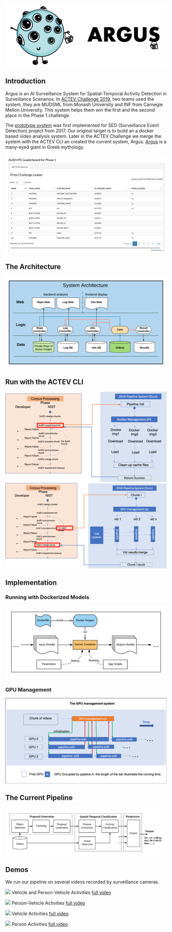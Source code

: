 
![image](https://github.com/wenhel/Argus/blob/master/Intro/argus_logo2.png)

## Introduction
Argus is an AI Surveillance System for Spatial-Temporal Activity Detection in Surveillance Scenarios. In [ACTEV Challenge 2019](https://actev.nist.gov/prizechallenge#tab_leaderboard), two teams used the system, they are MUDSML from Monash University and INF from Carnegie Mellon University. This system helps them win the first and the second place in the Phase 1 challenge. 

The [prototype system](https://github.com/wenhel/fruit_tree) was first implemented for SED (Surveillance Event Detection) project from 2017. Our original target is to build an a docker based video analysis system. Later in the ACTEV Challenge we merge the system with the ACTEV CLI an created the current system, Argus. [Argus](https://en.wikipedia.org/wiki/Argus_Panoptes) is a many-eyed giant in Greek mythology.

![Leaderboard of Phase 1](https://github.com/wenhel/Argus/blob/master/Intro/leaderboad.png)

## The Architecture
![Architecture](https://github.com/wenhel/Argus/blob/master/Intro/pipeline_sx.png)

## Run with the ACTEV CLI
![Run with the ACTEV CLI Part 1](https://github.com/wenhel/Argus/blob/master/Intro/pipeline_s1.png)
![Run with the ACTEV CLI Part 2](https://github.com/wenhel/Argus/blob/master/Intro/pipeline_s2.png)

## Implementation
### Running with Dockerized Models
![GPU Management](https://github.com/wenhel/Argus/blob/master/Intro/pipeline_s4.png)

### GPU Management
![GPU Management](https://github.com/wenhel/Argus/blob/master/Intro/pipeline_s3.png)


## The Current Pipeline
![Architecture](https://github.com/wenhel/Argus/blob/master/Intro/actev_pipeline.png )

## Demos
We run our pipeline on several videos recorded by surveillance cameras. 

![](https://www.andrew.cmu.edu/user/wenhel/demos/project1/VIRAT_S_010113_03_000505_000639.png)
Vehicle and Person-Vehicle Activities [full video](https://www.andrew.cmu.edu/user/wenhel/demos/project1/VIRAT_S_010113_03_000505_000639.mp4)

![](https://www.andrew.cmu.edu/user/wenhel/demos/project1/VIRAT_S_040005_10_001453_001515.png)
Person-Vehicle Activities  [full video](https://www.andrew.cmu.edu/user/wenhel/demos/project1/VIRAT_S_040005_10_001453_001515.mp4)

![](https://www.andrew.cmu.edu/user/wenhel/demos/project1/VIRAT_S_040203_03_000938_001490.png)
Vehicle Activities [full video](https://www.andrew.cmu.edu/user/wenhel/demos/project1/VIRAT_S_040203_03_000938_001490.mp4)

![](https://www.andrew.cmu.edu/user/wenhel/demos/project1/VIRAT_S_050101_09_001427_001474.png)
Person Activities [full video](https://www.andrew.cmu.edu/user/wenhel/demos/project1/VIRAT_S_050101_09_001427_001474.mp4)
